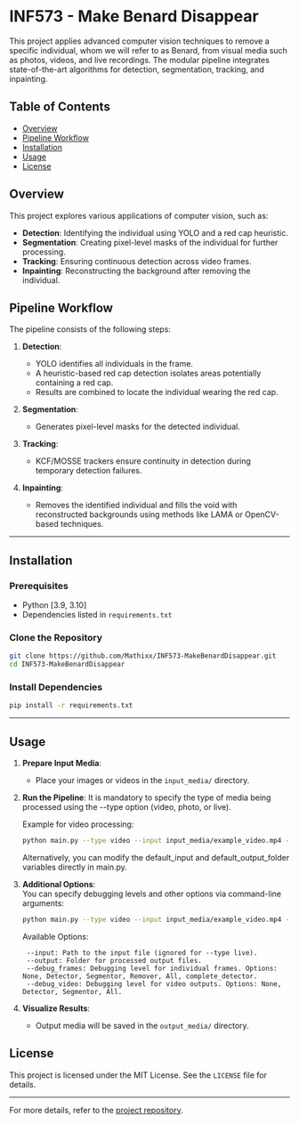 # INF573 - Make Benard Disappear

This project applies advanced computer vision techniques to remove a specific individual, whom we will refer to as Benard, from visual media such as photos, videos, and live recordings. The modular pipeline integrates state-of-the-art algorithms for detection, segmentation, tracking, and inpainting.

## Table of Contents

- [Overview](#overview)
- [Pipeline Workflow](#pipeline-workflow)
- [Installation](#installation)
- [Usage](#usage)
- [License](#license)

## Overview

This project explores various applications of computer vision, such as:
- **Detection**: Identifying the individual using YOLO and a red cap heuristic.
- **Segmentation**: Creating pixel-level masks of the individual for further processing.
- **Tracking**: Ensuring continuous detection across video frames.
- **Inpainting**: Reconstructing the background after removing the individual.

## Pipeline Workflow

The pipeline consists of the following steps:

1. **Detection**:
   - YOLO identifies all individuals in the frame.
   - A heuristic-based red cap detection isolates areas potentially containing a red cap.
   - Results are combined to locate the individual wearing the red cap.

2. **Segmentation**:
   - Generates pixel-level masks for the detected individual.

3. **Tracking**:
   - KCF/MOSSE trackers ensure continuity in detection during temporary detection failures.

4. **Inpainting**:
   - Removes the identified individual and fills the void with reconstructed backgrounds using methods like LAMA or OpenCV-based techniques.

---

## Installation

### Prerequisites
- Python [3.9, 3.10]
- Dependencies listed in `requirements.txt`

### Clone the Repository
```bash
git clone https://github.com/Mathixx/INF573-MakeBenardDisappear.git
cd INF573-MakeBenardDisappear
```

### Install Dependencies
```bash
pip install -r requirements.txt
```

---

## Usage

1. **Prepare Input Media**:
   - Place your images or videos in the `input_media/` directory.

2. **Run the Pipeline**:
    It is mandatory to specify the type of media being processed using the --type option (video, photo, or live).

    Example for video processing:
    ```bash
    python main.py --type video --input input_media/example_video.mp4 --output output_media/
    ```

    Alternatively, you can modify the default_input and default_output_folder variables directly in main.py.

3. **Additional Options**:  
    You can specify debugging levels and other options via command-line arguments:

    ```bash
    python main.py --type video --input input_media/example_video.mp4 --output output_media/ --debug_frames Detector --debug_video All
    ``` 

    Available Options:

        --input: Path to the input file (ignored for --type live).
        --output: Folder for processed output files.
        --debug_frames: Debugging level for individual frames. Options: None, Detector, Segmentor, Remover, All, complete_detector.
        --debug_video: Debugging level for video outputs. Options: None, Detector, Segmentor, All.

4. **Visualize Results**:
   - Output media will be saved in the `output_media/` directory.

## License

This project is licensed under the MIT License. See the `LICENSE` file for details.

---

For more details, refer to the [project repository](https://github.com/Mathixx/INF573-MakeBenardDisappear).
